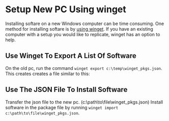 # Setup New PC Using winget

Installing softare on a new Windows computer can be time consuming.
One method for installing softare is by [using winget](install-software-using-winget.md).
If you have an existing computer with a setup you would like to replicate, winget has an option to help.

## Use Winget To Export A List Of Software

On the old pc, run the command `winget export c:\temp\winget_pkgs.json`.
This creates creates a file similar to this:

<script src="https://gist.github.com/chadmando/130003c63120b14426afd1548112ab01.js"></script>

## Use The JSON File To Install Software

Transfer the json file to the new pc. (c:\path\to\file\winget_pkgs.json)
Install software in the package file by running `winget import c:\path\to\file\winget_pkgs.json`.
